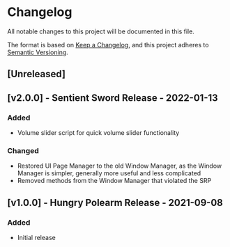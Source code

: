 # Changelog
All notable changes to this project will be documented in this file.

The format is based on [Keep a Changelog](https://keepachangelog.com/en/1.0.0/),
and this project adheres to [Semantic Versioning](https://semver.org/spec/v2.0.0.html).

## [Unreleased]

## [v2.0.0] - Sentient Sword Release - 2022-01-13
### Added
- Volume slider script for quick volume slider functionality

### Changed
- Restored UI Page Manager to the old Window Manager, as the Window Manager is simpler, generally more useful and less complicated
- Removed methods from the Window Manager that violated the SRP

## [v1.0.0] - Hungry Polearm Release - 2021-09-08
### Added
- Initial release